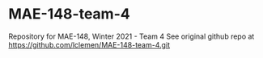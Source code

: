 # MAE-148-team-4
Repository for MAE-148, Winter 2021 - Team 4
See original github repo at https://github.com/lclemen/MAE-148-team-4.git

